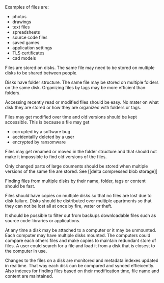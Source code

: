 Examples of files are:
- photos
- drawings
- text files
- spreadsheets
- source code files
- saved games
- application settings
- TLS certificates
- cad models

Files are stored on disks. The same file may need to be stored on multiple disks to be shared between people.

Disks have folder structure. The same file may be stored on multiple folders on the same disk. Organizing files by tags may be more efficient than folders.

Accessing recently read or modified files should be easy. No mater on what disk they are stored or how they are organized with folders or tags.

Files may get modified over time and old versions should be kept accessible. This is because a file may get
- corrupted by a software bug
- accidentailly deleted by a user
- encrypted by ransomware

Files may get renamed or moved in the folder structure and that should not make it impossible to find old versions of the files.

Only changed parts of large douments should be stored when multiple versions of the same file are stored. See [[delta compressed blob storage]]

Finding files from multiple disks by their name, folder, tags or content should be fast.

Files should have copies on multiple disks so that no files are lost due to disk failure. Disks should be distributed over multiple apartments so that they can not be lost all at once by fire, water or theft.

It should be possible to filter out from backups downloadable files such as source code libraries or applications.

At any time a disk may be attached to a computer or it may be unmounted. Each computer may have multiple disks mounted. The computers could compare each others files and make copies to maintain redundant store of files. A user could search for a file and load it from a disk that is closest to the computer in use.

Changes to the files on a disk are monitored and metadata indexes updated in realtime. That way each disk can be compared and synced effieicently. Also indexes for finding files based on their modification time, file name and content are maintained.
